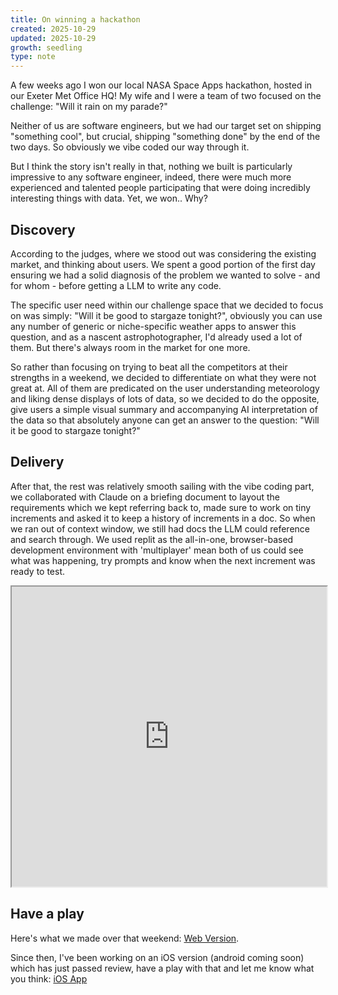 ```yaml
---
title: On winning a hackathon
created: 2025-10-29
updated: 2025-10-29
growth: seedling
type: note
---
```

A few weeks ago I won our local NASA Space Apps hackathon, hosted in our Exeter Met Office HQ! My wife and I were a team of two focused on the challenge: "Will it rain on my parade?"

Neither of us are software engineers, but we had our target set on shipping "something cool", but crucial, shipping "something done" by the end of the two days. So obviously we vibe coded our way through it.

But I think the story isn't really in that, nothing we built is particularly impressive to any software engineer, indeed, there were much more experienced and talented people participating that were doing incredibly interesting things with data. Yet, we won.. Why?

## Discovery
According to the judges, where we stood out was considering the existing market, and thinking about users. We spent a good portion of the first day ensuring we had a solid diagnosis of the problem we wanted to solve - and for whom - before getting a LLM to write any code.

The specific user need within our challenge space that we decided to focus on was simply: "Will it be good to stargaze tonight?", obviously you can use any number of generic or niche-specific weather apps to answer this question, and as a nascent astrophotographer, I'd already used a lot of them. But there's always room in the market for one more.

So rather than focusing on trying to beat all the competitors at their strengths in a weekend, we decided to differentiate on what they were not great at. All of them are predicated on the user understanding meteorology and liking dense displays of lots of data, so we decided to do the opposite, give users a simple visual summary and accompanying AI interpretation of the data so that absolutely anyone can get an answer to the question: "Will it be good to stargaze tonight?"

## Delivery
After that, the rest was relatively smooth sailing with the vibe coding part, we collaborated with Claude on a briefing document to layout the requirements which we kept referring back to, made sure to work on tiny increments and asked it to keep a history of increments in a doc. So when we ran out of context window, we still had docs the LLM could reference and search through. We used replit as the all-in-one, browser-based development environment with 'multiplayer' mean both of us could see what was happening, try prompts and know when the next increment was ready to test.

<iframe src="https://drive.google.com/file/d/1XqDtB6Jn1C_QIZIibb9qI-7MgdLI8PZ7/preview" width="100%" height="480" allow="autoplay"></iframe>

## Have a play

Here's what we made over that weekend: [Web Version](https://nightsight.replit.app/). 

Since then, I've been working on an iOS version (android coming soon) which has just passed review, have a play with that and let me know what you think: [iOS App](https://apps.apple.com/gb/app/night-sight-weather/id6753727343)